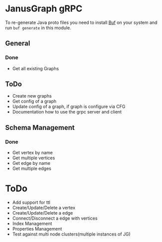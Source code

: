 # JanusGraph gRPC

To re-generate Java proto files you need to install [Buf](https://buf.build) on your system and run `buf generate` in this module.

## General

### Done

* Get all existing Graphs

## ToDo

* Create new graphs
* Get config of a graph
* Update config of a graph, if graph is configure via CFG
* Documentation how to use the grpc server and client

## Schema Management

### Done

* Get vertex by name
* Get multiple vertices
* Get edge by name
* Get multiple edges

# ToDo

* Add support for ttl
* Create/Update/Delete a vertex
* Create/Update/Delete a edge
* Connect/Disconnect a edge with vertices
* Index Management
* Properties Management
* Test against multi node clusters(multiple instances of JG)
